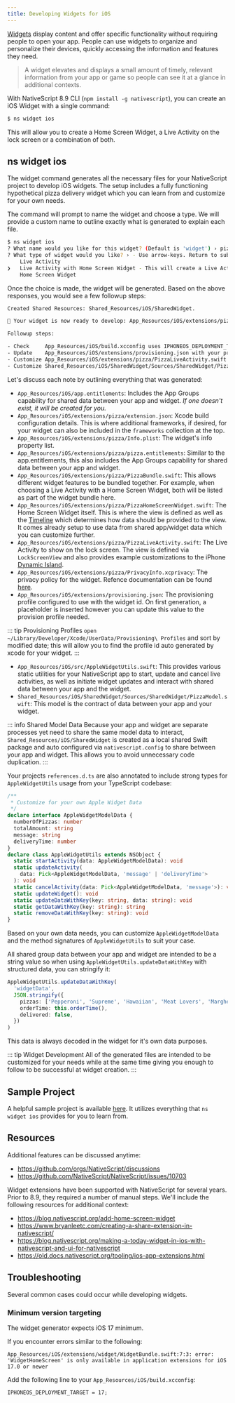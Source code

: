 ```yaml
---
title: Developing Widgets for iOS
---
```


[Widgets](https://developer.apple.com/design/human-interface-guidelines/widgets) display content and offer specific functionality without requiring people to open your app. People can use widgets to organize and personalize their devices, quickly accessing the information and features they need.

> A widget elevates and displays a small amount of timely, relevant information from your app or game so people can see it at a glance in additional contexts.

With NativeScript 8.9 CLI (`npm install -g nativescript`), you can create an iOS Widget with a single command:

```bash
$ ns widget ios
```

This will allow you to create a Home Screen Widget, a Live Activity on the lock screen or a combination of both.

## ns widget ios

The widget command generates all the necessary files for your NativeScript project to develop iOS widgets. The setup includes a fully functioning hypothetical pizza delivery widget which you can learn from and customize for your own needs.

The command will prompt to name the widget and choose a type. We will provide a custom name to outline exactly what is generated to explain each file.

```bash
$ ns widget ios
? What name would you like for this widget? (Default is 'widget') › pizza
? What type of widget would you like? › - Use arrow-keys. Return to submit.
    Live Activity
❯   Live Activity with Home Screen Widget - This will create a Live Activity that will display on the iOS Lock Screen with ability to also display a Home Screen Widget.
    Home Screen Widget
```

Once the choice is made, the widget will be generated. Based on the above responses, you would see a few followup steps:

```bash
Created Shared Resources: Shared_Resources/iOS/SharedWidget.

🚀 Your widget is now ready to develop: App_Resources/iOS/extensions/pizza.

Followup steps:

- Check     App_Resources/iOS/build.xcconfig uses IPHONEOS_DEPLOYMENT_TARGET=17 or higher.
- Update    App_Resources/iOS/extensions/provisioning.json with your profile id.
- Customize App_Resources/iOS/extensions/pizza/PizzaLiveActivity.swift for your display.
- Customize Shared_Resources/iOS/SharedWidget/Sources/SharedWidget/PizzaModel.swift for your data.
```

Let's discuss each note by outlining everything that was generated:

- `App_Resources/iOS/app.entitlements`: Includes the App Groups capability for shared data between your app and widget. _If one doesn't exist, it will be created for you._
- `App_Resources/iOS/extensions/pizza/extension.json`: Xcode build configuration details. This is where additional frameworks, if desired, for your widget can also be included in the `frameworks` collection at the top.
- `App_Resources/iOS/extensions/pizza/Info.plist`: The widget's info property list.
- `App_Resources/iOS/extensions/pizza/pizza.entitlements`: Similar to the app.entitlements, this also includes the App Groups capability for shared data between your app and widget.
- `App_Resources/iOS/extensions/pizza/PizzaBundle.swift`: This allows different widget features to be bundled together. For example, when choosing a Live Activity with a Home Screen Widget, both will be listed as part of the widget bundle here.
- `App_Resources/iOS/extensions/pizza/PizzaHomeScreenWidget.swift`: The Home Screen Widget itself. This is where the view is defined as well as the [Timeline](https://developer.apple.com/documentation/widgetkit/timeline) which determines how data should be provided to the view. It comes already setup to use data from shared app/widget data which you can customize further.
- `App_Resources/iOS/extensions/pizza/PizzaLiveActivity.swift`: The Live Activity to show on the lock screen. The view is defined via `LockScreenView` and also provides example customizations to the iPhone [Dynamic Island](https://support.apple.com/guide/iphone/use-the-dynamic-island-iph28f50d10d/ios).
- `App_Resources/iOS/extensions/pizza/PrivacyInfo.xcprivacy`: The privacy policy for the widget. Refence documentation can be found [here](https://developer.apple.com/documentation/bundleresources/privacy-manifest-files).
- `App_Resources/iOS/extensions/provisioning.json`: The provisioning profile configured to use with the widget id. On first generation, a placeholder is inserted however you can update this value to the provision profile needed.

::: tip Provisioning Profiles
`open ~/Library/Developer/Xcode/UserData/Provisioning\ Profiles` and sort by modified date; this will allow you to find the profile id auto generated by xcode for your widget.
:::

- `App_Resources/iOS/src/AppleWidgetUtils.swift`: This provides various static utilities for your NativeScript app to start, update and cancel live activities, as well as initiate widget updates and interact with shared data between your app and the widget.
- `Shared_Resources/iOS/SharedWidget/Sources/SharedWidget/PizzaModel.swift`: This model is the contract of data between your app and your widget.

::: info Shared Model Data
Because your app and widget are separate processes yet need to share the same model data to interact, `Shared_Resources/iOS/SharedWidget` is created as a local shared Swift package and auto configured via `nativescript.config` to share between your app and widget. This allows you to avoid unnecessary code duplication.
:::

Your projects `references.d.ts` are also annotated to include strong types for `AppleWidgetUtils` usage from your TypeScript codebase:

```ts
/**
 * Customize for your own Apple Widget Data
 */
declare interface AppleWidgetModelData {
  numberOfPizzas: number
  totalAmount: string
  message: string
  deliveryTime: number
}
declare class AppleWidgetUtils extends NSObject {
  static startActivity(data: AppleWidgetModelData): void
  static updateActivity(
    data: Pick<AppleWidgetModelData, 'message' | 'deliveryTime'>
  ): void
  static cancelActivity(data: Pick<AppleWidgetModelData, 'message'>): void
  static updateWidget(): void
  static updateDataWithKey(key: string, data: string): void
  static getDataWithKey(key: string): string
  static removeDataWithKey(key: string): void
}
```

Based on your own data needs, you can customize `AppleWidgetModelData` and the method signatures of `AppleWidgetUtils` to suit your case.

All shared group data between your app and widget are intended to be a string value so when using `AppleWidgetUtils.updateDataWithKey` with structured data, you can stringify it:

```ts
AppleWidgetUtils.updateDataWithKey(
  'widgetData',
  JSON.stringify({
    pizzas: ['Pepperoni', 'Supreme', 'Hawaiian', 'Meat Lovers', 'Margherita'],
    orderTime: this.orderTime(),
    delivered: false,
  })
)
```

This data is always decoded in the widget for it's own data purposes.

::: tip Widget Development
All of the generated files are intended to be customized for your needs while at the same time giving you enough to follow to be successful at widget creation.
:::

## Sample Project

A helpful sample project is available [here](https://github.com/NativeScript/widget-ios-example). It utilizes everything that `ns widget ios` provides for you to learn from.

## Resources

Additional features can be discussed anytime:

- https://github.com/orgs/NativeScript/discussions
- https://github.com/NativeScript/NativeScript/issues/10703

Widget extensions have been supported with NativeScript for several years. Prior to 8.9, they required a number of manual steps. We'll include the following resources for additional context:

- https://blog.nativescript.org/add-home-screen-widget
- https://www.bryanleetc.com/creating-a-share-extension-in-nativescript/
- https://blog.nativescript.org/making-a-today-widget-in-ios-with-nativescript-and-ui-for-nativescript
- https://old.docs.nativescript.org/tooling/ios-app-extensions.html

## Troubleshooting

Several common cases could occur while developing widgets.

### Minimum version targeting

The widget generator expects iOS 17 minimum.

If you encounter errors similar to the following:

```
App_Resources/iOS/extensions/widget/WidgetBundle.swift:7:3: error: 'WidgetHomeScreen' is only available in application extensions for iOS 17.0 or newer
```

Add the following line to your `App_Resources/iOS/build.xcconfig`:

```
IPHONEOS_DEPLOYMENT_TARGET = 17;
```
